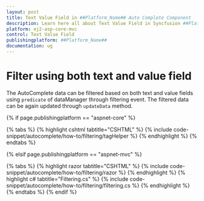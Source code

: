 ```yaml
---
layout: post
title: Text Value Field in ##Platform_Name## Auto Complete Component
description: Learn here all about Text Value Field in Syncfusion ##Platform_Name## Auto Complete component of Syncfusion Essential JS 2 and more.
platform: ej2-asp-core-mvc
control: Text Value Field
publishingplatform: ##Platform_Name##
documentation: ug
---
```



# Filter using both text and value field

The AutoComplete data can be filtered based on both text and value fields using `predicate` of dataManager through filtering event. The filtered data can be again updated through `updateData` method.

{% if page.publishingplatform == "aspnet-core" %}

{% tabs %}
{% highlight cshtml tabtitle="CSHTML" %}
{% include code-snippet/autocomplete/how-to/filtering/tagHelper %}
{% endhighlight %}
{% endtabs %}

{% elsif page.publishingplatform == "aspnet-mvc" %}

{% tabs %}
{% highlight razor tabtitle="CSHTML" %}
{% include code-snippet/autocomplete/how-to/filtering/razor %}
{% endhighlight %}
{% highlight c# tabtitle="Filtering.cs" %}
{% include code-snippet/autocomplete/how-to/filtering/filtering.cs %}
{% endhighlight %}
{% endtabs %}
{% endif %}


